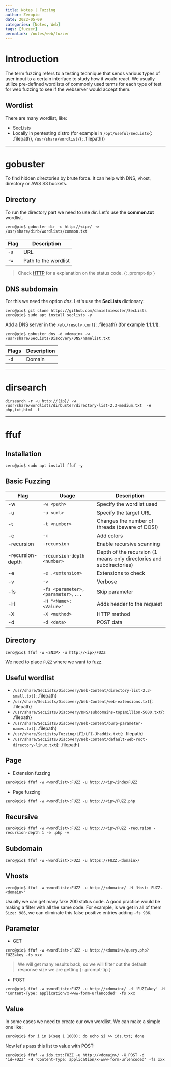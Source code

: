 ```yaml
---
title: Notes | Fuzzing
author: Zeropio
date: 2022-05-09
categories: [Notes, Web]
tags: [fuzzer]
permalink: /notes/web/fuzzer
---
```


# Introduction

The term fuzzing refers to a testing technique that sends various types of user input to a certain interface to study how it would react. We usually utilize pre-defined wordlists of commonly used terms for each type of test for web fuzzing to see if the webserver would accept them.

## Wordlist 

There are many wordlist, like:
- [SecLists](https://github.com/danielmiessler/SecLists)
- Locally in pentesting distro (for example in `/opt/useful/SecLists`{: .filepath}, `/usr/share/wordlist/`{: .filepath})

---

# gobuster

To find hidden directories by brute force. It can help with DNS, vhost, directory or AWS S3 buckets.

## Directory

To run the directory part we need to use *dir*. Let's use the **common.txt** wordlist.

```console
zero@pio$ gobuster dir -u http://<ip>/ -w /usr/share/dirb/wordlists/common.txt
```

| **Flag**   | **Description**    |
|--------------- | --------------- |
| `-u`   | URL   |
| `-w`   | Path to the wordlist |

> Check [HTTP](https://zeropio.github.io/notes/web/http) for a explanation on the status code.
{: .prompt-tip }

## DNS subdomain

For this we need the option *dns*. Let's use the **SecLists** dictionary:

```console
zero@pio$ git clone https://github.com/danielmiessler/SecLists
zero@pio$ sudo apt install seclists -y
```

Add a DNS server in the `/etc/resolv.conf`{: .filepath} (for example **1.1.1.1**).

```console
zero@pio$ gobuster dns -d <domain> -w /usr/share/SecLists/Discovery/DNS/namelist.txt
```

| **Flags**   | **Description**    |
|--------------- | --------------- |
| `-d`   | Domain   |

---

# dirsearch
```console
dirsearch -r -u http://{ip}/ -w /usr/share/wordlists/dirbuster/directory-list-2.3-medium.txt  -e php,txt,html -f
```

---

# ffuf

## Installation
```console
zero@pio$ sudo apt install ffuf -y
```

## Basic Fuzzing

| **Flag**    | **Usage**    | **Description**    |
|---------------- | --------------- | --------------- |
| -w    | `-w <path>`    | Specify the wordlist used    |
| -u    | `-u <url>`    | Specify the target URL    |
| -t | `-t <number>` | Changes the number of threads (beware of DOS!) |
| -c | `-c` | Add colors |
| -recursion    | `-recursion`    | Enable recursive scanning    |
| -recursion-depth    | `-recursion-depth <number>`    | Depth of the recursion (1 means only directories and subdirectories)    |
| -e   | `-e .<extension>`   | Extensions to check  |
| -v   | `-v`   | Verbose  |
| -fs | `-fs <parameter>,<parameter>,...` | Skip parameter |
| -H | `-H "<Name>: <Value>"` | Adds header to the request |
| -X | `-X <method>` | HTTP method |
| -d | `-d <data>` | POST data |

## Directory 

```console
zero@pio$ ffuf -w <SNIP> -u http://<ip>/FUZZ
```

We need to place `FUZZ` where we want to fuzz.

## Useful wordlist

- `/usr/share/SecLists/Discovery/Web-Content/directory-list-2.3-small.txt`{: .filepath}
- `/usr/share/SecLists/Discovery/Web-Content/web-extensions.txt`{: .filepath}
- `/usr/share/SecLists/Discovery/DNS/subdomains-top1million-5000.txt`{: .filepath}
- `/usr/share/SecLists/Discovery/Web-Content/burp-parameter-names.txt`{: .filepath}
- `/usr/share/SecLists/Fuzzing/LFI/LFI-Jhaddix.txt`{: .filepath}
- `/usr/share/SecLists/Discovery/Web-Content/default-web-root-directory-linux.txt`{: .filepath}

## Page 

- Extension fuzzing 

```console
zero@pio$ ffuf -w <wordlist>:FUZZ -u http://<ip>/indexFUZZ
```

- Page fuzzing 

```console
zero@pio$ ffuf -w <wordlist>:FUZZ -u http://<ip>/FUZZ.php
```

## Recursive 

```console
zero@pio$ ffuf -w <wordlist>:FUZZ -u http://<ip>/FUZZ -recursion -recursion-depth 1 -e .php -v
```

## Subdomain 

```console
zero@pio$ ffuf -w <wordlist>:FUZZ -u https://FUZZ.<domain>/
```

## Vhosts 

```console
zero@pio$ ffuf -w <wordlist>:FUZZ -u http://<domain>/ -H 'Host: FUZZ.<domain>'
```

Usually we can get many fake 200 status code. A good practice would be making a filter with all the same code. For example, is we get in all of them `Size: 986`, we can eliminate this false positive entries adding `-fs 986`.

## Parameter 

- GET 

```console
zero@pio$ ffuf -w <wordlist>:FUZZ -u http://<domain>/query.php?FUZZ=key -fs xxx
```
> We will get many results back, so we will filter out the default response size we are getting
{: .prompt-tip }

- POST 

```console
zero@pio$ ffuf -w <wordlist>:FUZZ -u http://<domain>/ -d 'FUZZ=key' -H 'Content-Type: application/x-www-form-urlencoded' -fs xxx
```

## Value 

In some cases we need to create our own wordlist. We can make a simple one like:
```console
zero@pio$ for i in $(seq 1 1000); do echo $i >> ids.txt; done
```

Now let's pass this list to value with POST:
```console
zero@pio$ ffuf -w ids.txt:FUZZ -u http://<domain>/ -X POST -d 'id=FUZZ' -H 'Content-Type: application/x-www-form-urlencoded' -fs xxx
```
